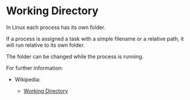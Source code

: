 # Working Directory

In Linux each process has its own folder.

If a process is assigned a task with a simple filename or a relative path, it will run relative to its own folder.

The folder can be changed while the process is running.

For further information:

* Wikipedia:

    * [Working Directory](https://en.wikipedia.org/wiki/Working_directory)